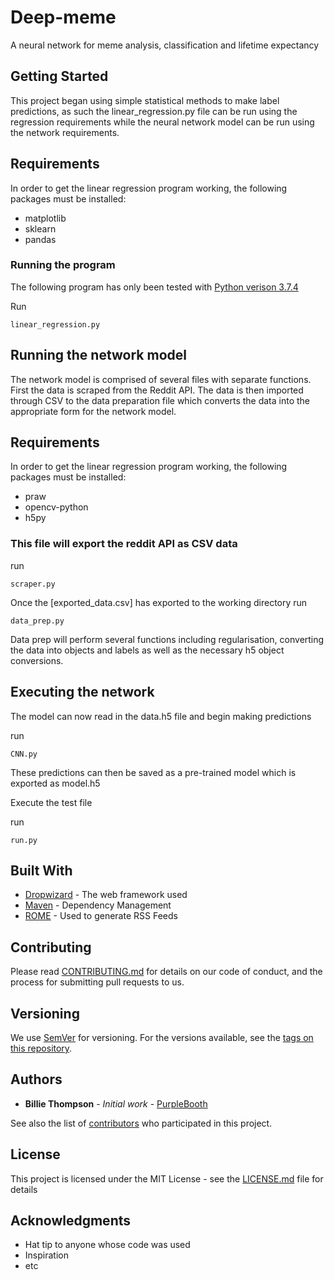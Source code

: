 # Deep-meme
A neural network for meme analysis, classification and lifetime expectancy 

## Getting Started

This project began using simple statistical methods to make label predictions, as such the linear_regression.py file can be run using the regression requirements while the neural network model can be run using the network requirements. 
## Requirements

In order to get the linear regression program working, the following packages must be installed:
  * matplotlib
  * sklearn
  * pandas


### Running the program

The following program has only been tested with [Python verison 3.7.4](https://www.python.org/downloads/release/python-374/) 

 Run 
```
linear_regression.py
```


## Running the network model

The network model is comprised of several files with separate functions. First the data is scraped from the Reddit API. The data is then imported through CSV to the data preparation file which converts the data into the appropriate form for the network model. 

## Requirements

In order to get the linear regression program working, the following packages must be installed:
  * praw
  * opencv-python
  * h5py


### This file will export the reddit API as CSV data

run
```
scraper.py
```
Once the [exported_data.csv] has exported to the working directory run
```
data_prep.py
```
Data prep will perform several functions including regularisation, converting the data into objects and labels as well as the necessary h5 object conversions.


## Executing the network 
The model can now read in the data.h5 file and begin making predictions 

run
```
CNN.py
```

These predictions can then be saved as a pre-trained model which is exported as model.h5 

Execute the test file

run

```
run.py
```

## Built With

* [Dropwizard](http://www.dropwizard.io/1.0.2/docs/) - The web framework used
* [Maven](https://maven.apache.org/) - Dependency Management
* [ROME](https://rometools.github.io/rome/) - Used to generate RSS Feeds

## Contributing

Please read [CONTRIBUTING.md](https://gist.github.com/PurpleBooth/b24679402957c63ec426) for details on our code of conduct, and the process for submitting pull requests to us.

## Versioning

We use [SemVer](http://semver.org/) for versioning. For the versions available, see the [tags on this repository](https://github.com/your/project/tags). 

## Authors

* **Billie Thompson** - *Initial work* - [PurpleBooth](https://github.com/PurpleBooth)

See also the list of [contributors](https://github.com/your/project/contributors) who participated in this project.

## License

This project is licensed under the MIT License - see the [LICENSE.md](LICENSE.md) file for details

## Acknowledgments

* Hat tip to anyone whose code was used
* Inspiration
* etc
